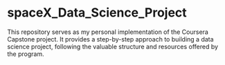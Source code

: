 # spaceX_Data_Science_Project

This repository serves as my personal implementation of the Coursera Capstone project. It provides a step-by-step approach to building a data science project, following the valuable structure and resources offered by the program.
